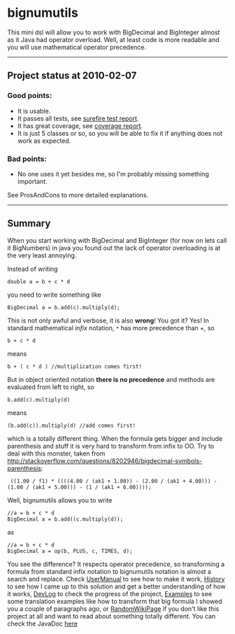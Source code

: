 # bignumutils #

This mini dsl will allow you to work with BigDecimal and BigInteger almost as it Java had operator overload. Well, at least code is more readable and you will use mathematical operator precedence.

---

## Project status at 2010-02-07 ##
### Good points: ###
  * It is usable.
  * It passes all tests, see [surefire test report](http://bignumutils.googlecode.com/svn/trunk/BigNumUtils/docs/surefire/surefire-report.html).
  * It has great coverage, see [coverage report](http://bignumutils.googlecode.com/svn/trunk/BigNumUtils/docs/cobertura/index.html).
  * It is just 5 classes or so, so you will be able to fix it if anything does not work as expected.
### Bad points: ###
  * No one uses it yet besides me, so I'm probably missing something important.

See ProsAndCons to more detailed explanations.

---

## Summary ##
When you start working with BigDecimal and BigInteger (for now on lets call it BigNumbers) in java you found out the lack of operator overloading is at the very least annoying.

Instead of writing
```
double a = b + c * d
```
you need to write something like
```
BigDecimal a = b.add(c).multiply(d);
```
This is not only awful and verbose, it is also **wrong**! You got it? Yes! In standard mathematical _infix_ notation, `*` has more precedence than +, so
```
b + c * d 
```
means
```
b + ( c * d ) //multiplication comes first!
```
But in object oriented notation **there is no precedence** and methods are evaluated from left to right, so
```
b.add(c).multiply(d)
```
means
```
(b.add(c)).multiply(d) //add comes first!
```
which is a totally different thing.
When the formula gets bigger and include parenthesis and stuff it is very hard to transform from infix to OO. Try to deal with this monster, taken from http://stackoverflow.com/questions/8202946/bigdecimal-symbols-parenthesis:
```
 ((1.00 / f1) * ((((4.00 / (ak1 + 1.00)) - (2.00 / (ak1 + 4.00))) - (1.00 / (ak1 + 5.00))) - (1 / (ak1 + 6.00))));
```
Well, bignumutils allows you to write
```
//a = b + c * d
BigDecimal a = b.add((c.multiply(d));
```
as
```
//a = b + c * d
BigDecimal a = op(b, PLUS, c, TIMES, d);
```
You see the difference? It respects operator precedence, so transforming a formula from standard infix notation to bignumutils notation is almost a search and replace.
Check [UserManual](UserManual.md) to see how to make it work, [History](History.md) to see how I came up to this solution and get a better understanding of how it works, [DevLog](DevLog.md) to check the progress of the project, [Examples](Examples.md) to see some translation examples like how to transform that big formula I showed you a couple of paragraphs ago, or [RandomWikiPage](http://en.wikipedia.org/wiki/Special:Random) if you don't like this project at all and want to read about something totally different.
You can check the JavaDoc [here](http://bignumutils.googlecode.com/svn/trunk/BigNumUtils/docs/apidocs/index.html)